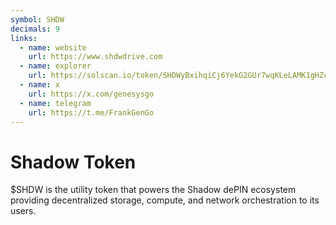 ```yaml
---
symbol: SHDW
decimals: 9
links:
  - name: website
    url: https://www.shdwdrive.com
  - name: explorer
    url: https://solscan.io/token/SHDWyBxihqiCj6YekG2GUr7wqKLeLAMK1gHZck9pL6y
  - name: x
    url: https://x.com/genesysgo
  - name: telegram
    url: https://t.me/FrankGenGo
---
```


# Shadow Token

$SHDW is the utility token that powers the Shadow dePIN ecosystem providing decentralized storage, compute, and network orchestration to its users.
